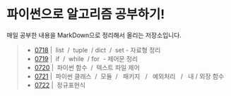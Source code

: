 # 파이썬으로 알고리즘 공부하기!  
매일 공부한 내용을 MarkDown으로 정리해서 올리는 저장소입니다.

> - [0718](./README/0718.MD) | &nbsp;list&nbsp; / &nbsp;tuple&nbsp; / dict&nbsp; / &nbsp;set - 자료형 정리
> - [0719](./README/0719.MD) | &nbsp;if&nbsp; / &nbsp;while&nbsp; / for&nbsp; - 제어문 정리
> - [0720](./README/0720.MD) | &nbsp;파이썬 함수&nbsp; / &nbsp;텍스트 파일 제어 
> - [0721](./README/0721.MD) | &nbsp;파이썬 클래스&nbsp; / &nbsp;모듈&nbsp; / &nbsp; 패키지 &nbsp; / &nbsp; 예외처리 &nbsp; / &nbsp; 내 / 외장 함수
> - [0722](./README/0721.MD) | &nbsp;정규표현식&nbsp; 